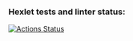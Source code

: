 ### Hexlet tests and linter status:
[![Actions Status](https://github.com/zil130/frontend-project-11/workflows/hexlet-check/badge.svg)](https://github.com/zil130/frontend-project-11/actions)
